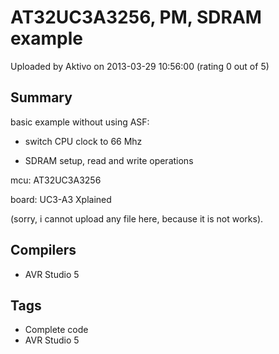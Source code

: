 # AT32UC3A3256, PM, SDRAM example

Uploaded by Aktivo on 2013-03-29 10:56:00 (rating 0 out of 5)

## Summary

basic example without using ASF:


- switch CPU clock to 66 Mhz  

- SDRAM setup, read and write operations


mcu: AT32UC3A3256  

board: UC3-A3 Xplained


(sorry, i cannot upload any file here, because it is not works).

## Compilers

- AVR Studio 5

## Tags

- Complete code
- AVR Studio 5
